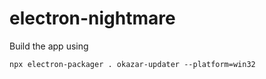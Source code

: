 # electron-nightmare

Build the app using

`npx electron-packager . okazar-updater --platform=win32`
